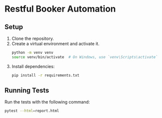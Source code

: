 
# Restful Booker Automation

## Setup
1. Clone the repository.
2. Create a virtual environment and activate it.
    ```bash
    python -m venv venv
    source venv/bin/activate  # On Windows, use `venv\Scripts\activate`
    ```
3. Install dependencies:
    ```bash
    pip install -r requirements.txt
    ```

## Running Tests
Run the tests with the following command:
```bash
pytest --html=report.html